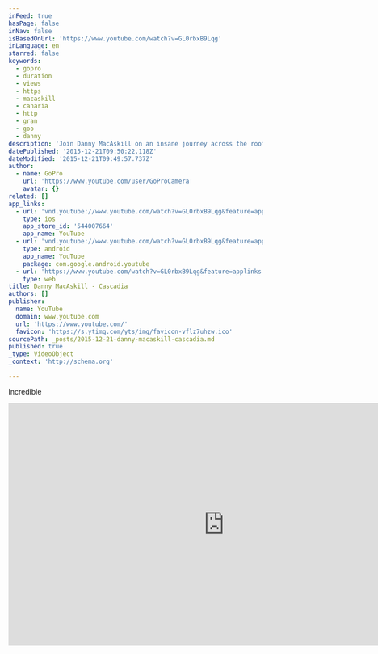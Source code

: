 ```yaml
---
inFeed: true
hasPage: false
inNav: false
isBasedOnUrl: 'https://www.youtube.com/watch?v=GL0rbxB9Lqg'
inLanguage: en
starred: false
keywords:
  - gopro
  - duration
  - views
  - https
  - macaskill
  - canaria
  - http
  - gran
  - goo
  - danny
description: 'Join Danny MacAskill on an insane journey across the rooftops of Gran Canaria. Mixing vertigo-inducing lines and killer POV-footage, "Cascadia" delivers some incredible riding. In collaboration with Mount Creative http://www.mountcreative.com/ and Vision Ramps http://visionramps.co.uk/ A Special Thanks to the wonderful people of Gran Canaria who opened their homes to us and helped make this project a reality.'
datePublished: '2015-12-21T09:50:22.118Z'
dateModified: '2015-12-21T09:49:57.737Z'
author:
  - name: GoPro
    url: 'https://www.youtube.com/user/GoProCamera'
    avatar: {}
related: []
app_links:
  - url: 'vnd.youtube://www.youtube.com/watch?v=GL0rbxB9Lqg&feature=applinks'
    type: ios
    app_store_id: '544007664'
    app_name: YouTube
  - url: 'vnd.youtube://www.youtube.com/watch?v=GL0rbxB9Lqg&feature=applinks'
    type: android
    app_name: YouTube
    package: com.google.android.youtube
  - url: 'https://www.youtube.com/watch?v=GL0rbxB9Lqg&feature=applinks'
    type: web
title: Danny MacAskill - Cascadia
authors: []
publisher:
  name: YouTube
  domain: www.youtube.com
  url: 'https://www.youtube.com/'
  favicon: 'https://s.ytimg.com/yts/img/favicon-vflz7uhzw.ico'
sourcePath: _posts/2015-12-21-danny-macaskill-cascadia.md
published: true
_type: VideoObject
_context: 'http://schema.org'

---
```

Incredible

<iframe src="https://cdn.embedly.com/widgets/media.html?src=https%3A%2F%2Fwww.youtube.com%2Fembed%2FGL0rbxB9Lqg%3Ffeature%3Doembed&amp;url=https%3A%2F%2Fwww.youtube.com%2Fwatch%3Fv%3DGL0rbxB9Lqg&amp;image=https%3A%2F%2Fi.ytimg.com%2Fvi%2FGL0rbxB9Lqg%2Fhqdefault.jpg&amp;key=b7d04c9b404c499eba89ee7072e1c4f7&amp;type=text%2Fhtml&amp;schema=youtube" width="854" height="480" scrolling="no" frameborder="0" allowfullscreen="allowfullscreen" style=""></iframe>